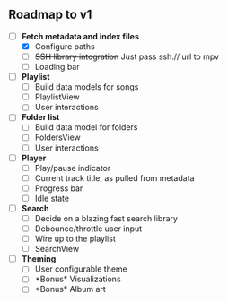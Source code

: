 ## Roadmap to v1

- [ ] **Fetch metadata and index files**
  - [x] Configure paths
  - [ ] ~~SSH library integration~~ Just pass ssh:// url to mpv
  - [ ] Loading bar

- [ ] **Playlist**
  - [ ] Build data models for songs
  - [ ] PlaylistView
  - [ ] User interactions

- [ ] **Folder list**
  - [ ] Build data model for folders
  - [ ] FoldersView
  - [ ] User interactions

- [ ] **Player**
  - [ ] Play/pause indicator
  - [ ] Current track title, as pulled from metadata
  - [ ] Progress bar
  - [ ] Idle state

- [ ] **Search**
  - [ ] Decide on a blazing fast search library
  - [ ] Debounce/throttle user input
  - [ ] Wire up to the playlist
  - [ ] SearchView

- [ ] **Theming**
  - [ ] User configurable theme
  - [ ] \*Bonus\* Visualizations
  - [ ] \*Bonus\* Album art
